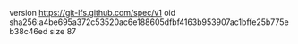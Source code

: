 version https://git-lfs.github.com/spec/v1
oid sha256:a4be695a372c53520ac6e188605dfbf4163b953907ac1bffe25b775eb38c46ed
size 87
